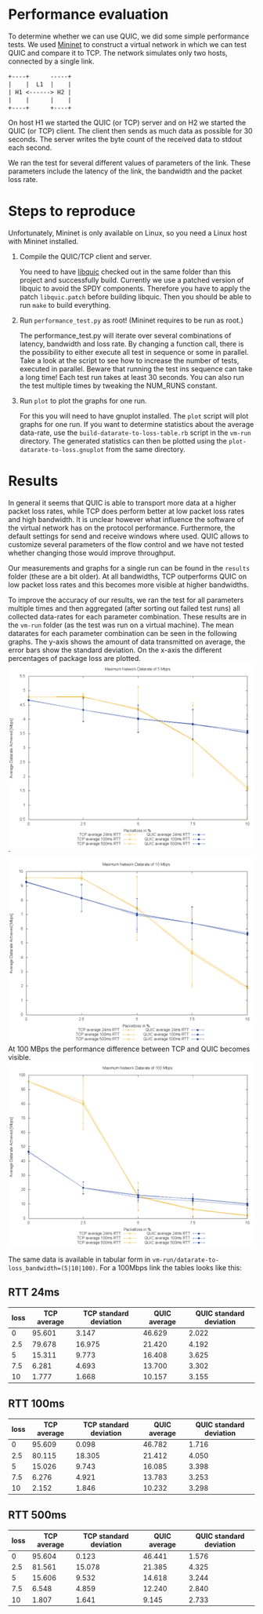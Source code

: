 # Performance evaluation
To determine whether we can use QUIC, we did some simple performance tests.
We used [Mininet](http://mininet.org/) to construct a virtual network in which we can test QUIC and compare it to TCP.
The network simulates only two hosts, connected by a single link.

```
+----+      -----+
|    |  L1  |    |
| H1 <------> H2 |
|    |      |    |
+----+      +----+
```

On host H1 we started the QUIC (or TCP) server and on H2 we started the QUIC (or TCP) client.
The client then sends as much data as possible for 30 seconds.
The server writes the byte count of the received data to stdout each second.

We ran the test for several different values of parameters of the link.
These parameters include the latency of the link, the bandwidth and the packet loss rate.

# Steps to reproduce
Unfortunately, Mininet is only available on Linux, so you need a Linux host with Mininet installed.

1. Compile the QUIC/TCP client and server.

    You need to have [libquic](https://github.com/devsisters/libquic) checked out in the same folder than this project and successfully build.
    Currently we use a patched version of libquic to avoid the SPDY components.
    Therefore you have to apply the patch `libquic.patch` before building libquic.
    Then you should be able to run `make` to build everything.

2. Run `performance_test.py` as root! (Mininet requires to be run as root.)

    The performance_test.py will iterate over several combinations of latency, bandwidth and loss rate.
    By changing a function call, there is the possibility to either execute all test in sequence or some in parallel.
    Take a look at the script to see how to increase the number of tests, executed in parallel.
    Beware that running the test ins sequence can take a long time! Each test run takes at least 30 seconds.
    You can also run the test multiple times by tweaking the NUM_RUNS constant.

3. Run `plot` to plot the graphs for one run.

    For this you will need to have gnuplot installed.
    The `plot` script will plot graphs for one run.
    If you want to determine statistics about the average data-rate, use the `build-datarate-to-loss-table.rb` script in the `vm-run` directory.
    The generated statistics can then be plotted using the `plot-datarate-to-loss.gnuplot` from the same directory.

# Results
In general it seems that QUIC is able to transport more data at a higher packet loss rates, while TCP does perform better at low packet loss rates and high bandwidth.
It is unclear however what influence the software of the virtual network has on the protocol performance.
Furthermore, the default settings for send and receive windows where used. QUIC allows to customize several parameters of the flow control and we have not tested whether changing those would improve throughput.

Our measurements and graphs for a single run can be found in the `results` folder (these are a bit older).
At all bandwidths, TCP outperforms QUIC on low packet loss rates and this becomes more visible at higher bandwidths.

To improve the accuracy of our results, we ran the test for all parameters multiple times and then aggregated (after sorting out failed test runs) all collected data-rates for each parameter combination.
These results are in the `vm-run` folder (as the test was run on a virtual machine).
The mean datarates for each parameter combination can be seen in the following graphs.
The y-axis shows the amount of data transmitted on average, the error bars show the standard deviation.
On the x-axis the different percentages of package loss are plotted.
![Graph: 5 Mbps](vm-run/datarate-to-loss_5Mbps.png)`
![Graph: 10 Mbps](vm-run/datarate-to-loss_10Mbps.png)
At 100 MBps the performance difference between TCP and QUIC becomes visible.
![Graph: 100 Mbps](vm-run/datarate-to-loss_100Mbps.png)

The same data is available in tabular form in `vm-run/datarate-to-loss_bandwidth=(5|10|100)`.
For a 100Mbps link the tables looks like this:

## RTT 24ms
loss | TCP average | TCP standard deviation | QUIC average | QUIC standard deviation
---- | ---- | ---- | ---- | ----
0 | 95.601 | 3.147 | 46.629 | 2.022
2.5 | 79.678 | 16.975 | 21.420 | 4.192
5 | 15.311 | 9.773 | 16.408 | 3.625
7.5 | 6.281 | 4.693 | 13.700 | 3.302
10 | 1.777 | 1.668 | 10.157 | 3.155


## RTT 100ms
loss | TCP average | TCP standard deviation | QUIC average | QUIC standard deviation
---- | ---- | ---- | ---- | ----
0 | 95.609 | 0.098 | 46.782 | 1.716
2.5 | 80.115 | 18.305 | 21.412 | 4.050
5 | 15.026 | 9.743 | 16.085 | 3.398
7.5 | 6.276 | 4.921 | 13.783 | 3.253
10 | 2.152 | 1.846 | 10.232 | 3.298


## RTT 500ms
loss | TCP average | TCP standard deviation | QUIC average | QUIC standard deviation
---- | ---- | ---- | ---- | ----
0 | 95.604 | 0.123 | 46.441 | 1.576
2.5 | 81.561 | 15.078 | 21.385 | 4.325
5 | 15.606 | 9.532 | 14.618 | 3.244
7.5 | 6.548 | 4.859 | 12.240 | 2.840
10 | 1.807 | 1.641 | 9.145 | 2.733
